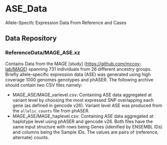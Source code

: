 # ASE_Data
Allele-Specifc Expression Data From Reference and Cases

## Data Repository
### ReferenceData/MAGE_ASE.xz
Contains Data from the MAGE [study] (https://github.com/mccoy-lab/MAGE) spanning 731 individuals from 26 different ancestry groups. Briefly allele-specific expression data (ASE) was generated using high coverage 1000 genomes genotypes and phASER. The following archive should contain two CSV files namely:
* MAGE_ASE/MAGE_varlevel.csv: Containing ASE data aggregated at variant level by choosing the most expressed SNP overlapping each gene (as defined in gencode v26). Variant level ASE was produced from the ```allelic_counts``` file from phASER. 
* MAGE_ASE/MAGE_haplevel.csv: Containing ASE data aggregated at haplotype level using phASER and gencode v26.
Both files have the same input structure with rows being Genes (idenified by ENSEMBL IDs) and columns being the Sample IDs. The values are pairs of (reference, alternate) counts.
 


